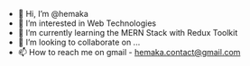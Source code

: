 - 👋 Hi, I’m @hemaka
- 👀 I’m interested in Web Technologies
- 🌱 I’m currently learning the MERN Stack with Redux Toolkit
- 💞️ I’m looking to collaborate on ...
- 📫 How to reach me on gmail - hemaka.contact@gmail.com

<!---
hemakas/hemakas is a ✨ special ✨ repository because its `README.md` (this file) appears on your GitHub profile.
You can click the Preview link to take a look at your changes.
--->
